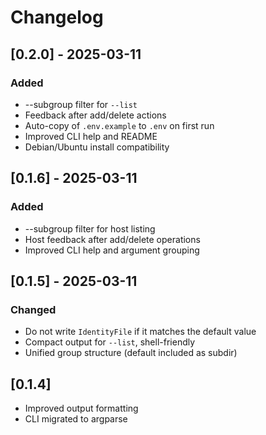 # Changelog
## [0.2.0] - 2025-03-11
### Added
- --subgroup filter for `--list`
- Feedback after add/delete actions
- Auto-copy of `.env.example` to `.env` on first run
- Improved CLI help and README
- Debian/Ubuntu install compatibility

## [0.1.6] - 2025-03-11
### Added
- --subgroup filter for host listing
- Host feedback after add/delete operations
- Improved CLI help and argument grouping

## [0.1.5] - 2025-03-11
### Changed
- Do not write `IdentityFile` if it matches the default value
- Compact output for `--list`, shell-friendly
- Unified group structure (default included as subdir)

## [0.1.4]
- Improved output formatting
- CLI migrated to argparse
